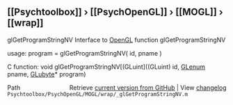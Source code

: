 ## [[Psychtoolbox]] &#8250; [[PsychOpenGL]] &#8250; [[MOGL]] &#8250; [[wrap]]

glGetProgramStringNV  Interface to [OpenGL](OpenGL) function glGetProgramStringNV  
  
usage:  program = glGetProgramStringNV( id, pname )  
  
C function:  void glGetProgramStringNV[(GLuint]((GLuint) id, [GLenum](GLenum) pname, [GLubyte](GLubyte)\* program)  




<div class="code_header" style="text-align:right;">
  <span style="float:left;">Path&nbsp;&nbsp;</span> <span class="counter">Retrieve <a href=
  "https://raw.github.com/Psychtoolbox-3/Psychtoolbox-3/beta/Psychtoolbox/PsychOpenGL/MOGL/wrap/_glGetProgramStringNV.m">current version from GitHub</a> | View <a href=
  "https://github.com/Psychtoolbox-3/Psychtoolbox-3/commits/beta/Psychtoolbox/PsychOpenGL/MOGL/wrap/_glGetProgramStringNV.m">changelog</a></span>
</div>
<div class="code">
  <code>Psychtoolbox/PsychOpenGL/MOGL/wrap/_glGetProgramStringNV.m</code>
</div>

